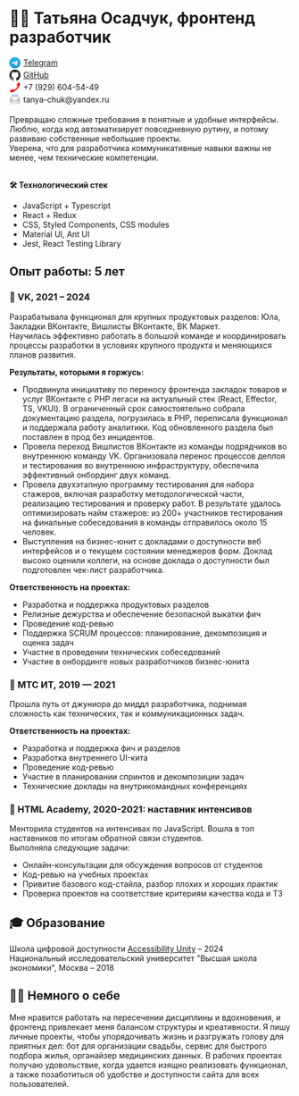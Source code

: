 # 👩‍💻 Татьяна Осадчук, фронтенд разработчик

<div style='display: flex; flex-direction: column; gap: 2px'>
  <div style="display: flex; align-items: center; gap: 5px">
    <img height='20' width='20' src='assets/tg.svg'>
    <a href='https://t.me/tanyachuk'>Telegram</a>
  </div>
  <div style="display: flex; align-items: center; gap: 5px">
    <img height='20' width='20' src='assets/gh.svg'>
    <a href='http://github.com/tanya-chuk'>GitHub</a>
  </div>
  <div style="display: flex; align-items: center; gap: 5px">
    <img height='20' width='20' src='assets/phone.png'>
    <span>+7 (929) 604-54-49</span>
  </div>
  <div style="display: flex; align-items: center; gap: 5px">
    <img height='20' width='20' src='assets/mail.png'>
    <span>tanya-chuk@yandex.ru</span>
  </div>
</div>
<br />
<div>
Превращаю сложные требования в понятные и удобные интерфейсы.<br />Люблю, когда код автоматизирует повседневную рутину, и потому развиваю собственные небольшие проекты.<br />Уверена, что для разработчика коммуникативные навыки важны не менее, чем технические компетенции.
</div>
<br />

**🛠️ Технологический стек**

- JavaScript + Typescript
- React + Redux
- CSS, Styled Components, CSS modules
- Material UI, Ant UI
- Jest, React Testing Library

## Опыт работы: 5 лет

### 📍 VK, 2021 – 2024

Разрабатывала функционал для крупных продуктовых разделов: Юла, Закладки ВКонтакте, Вишлисты ВКонтакте, ВК Маркет.<br />Научилась эффективно работать в большой команде и координировать процессы разработки в условиях крупного продукта и меняющихся планов развития.

**Результаты, которыми я горжусь:**

- Продвинула инициативу по переносу фронтенда закладок товаров и услуг ВКонтакте с PHP легаси на актуальный стек (React, Effector, TS, VKUI). В ограниченный срок самостоятельно собрала документацию раздела, погрузилась в PHP, переписала функционал и поддержала работу аналитики. Код обновленного раздела был поставлен в прод без инцидентов.
- Провела переход Вишлистов ВКонтакте из команды подрядчиков во внутреннюю команду VK. Организовала перенос процессов деплоя и тестирования во внутреннюю инфраструктуру, обеспечила эффективный онбординг двух команд.
- Провела двухэтапную программу тестирования для набора стажеров, включая разработку методологической части, реализацию тестирования и проверку работ. В результате удалось оптимизировать найм стажеров: из 200+ участников тестирования на финальные собеседования в команды отправилось около 15 человек.
- Выступления на бизнес-юнит с докладами о доступности веб интерфейсов и о текущем состоянии менеджеров форм. Доклад высоко оценили коллеги, на основе доклада о доступности был подготовлен чек-лист разработчика.

**Ответственность на проектах:**

- Разработка и поддержка продуктовых разделов
- Релизные дежурства и обеспечение безопасной выкатки фич
- Проведение код-ревью
- Поддержка SCRUM процессов: планирование, декомпозиция и оценка задач
- Участие в проведении технических собеседований
- Участие в онбординге новых разработчиков бизнес-юнита

### 📍 МТС ИТ, 2019 — 2021

Прошла путь от джуниора до миддл разработчика, поднимая сложность как технических, так и коммуникационных задач.

**Ответственность на проектах:**

- Разработка и поддержка фич и разделов
- Разработка внутреннего UI-кита
- Проведение код-ревью
- Участие в планировании спринтов и декомпозиции задач
- Технические доклады на внутрикомандных конференциях

### 📍 HTML Academy, 2020-2021: наставник интенсивов

Менторила студентов на интенсивах по JavaScript. Вошла в топ наставников по итогам обратной связи студентов.<br />
Выполняла следующие задачи:

- Онлайн-консультации для обсуждения вопросов от студентов
- Код-ревью на учебных проектах
- Привитие базового код-стайла, разбор плохих и хороших практик
- Проверка проектов на соответствие критериям качества кода и ТЗ

## 🎓 Образование

Школа цифровой доступности [Accessibility Unity](https://accessibilityunity.com/) – 2024<br />
Национальный исследовательский университет "Высшая школа экономики", Москва – 2018

## 🙋‍♀️ Немного о себе

Мне нравится работать на пересечении дисциплины и вдохновения, и фронтенд привлекает меня балансом структуры и креативности. Я пишу личные проекты, чтобы упорядочивать жизнь и разгружать голову для приятных дел: бот для организации свадьбы, сервис для быстрого подбора жилья, органайзер медицинских данных. В рабочих проектах получаю удовольствие, когда удается изящно реализовать функционал, а также позаботиться об удобстве и доступности сайта для всех пользователей.
